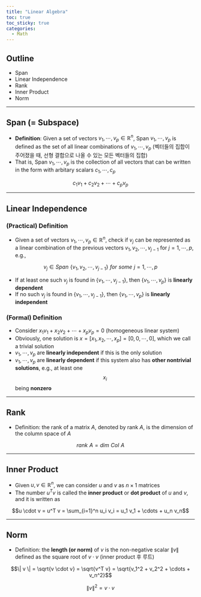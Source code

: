 ```yaml
---
title: "Linear Algebra"
toc: true
toc_sticky: true
categories:
  - Math
---
```


## Outline
  
- Span
- Linear Independence
- Rank
- Inner Product
- Norm

---

## Span (= Subspace)

- **Definition**: Given a set of vectors $v_1, \cdots, v_p \in \mathbb{R}^n$, Span ${v_1, \cdots, v_p}$ is defined as the set of all linear combinations of $v_1, \cdots, v_p$ (벡터들의 집합이 주어졌을 때, 선형 결합으로 나올 수 있는 모든 벡터들의 집합)
- That is, Span ${v_1, \cdots, v_p}$ is the collection of all vectors that can be written in the form with arbitary scalars $c_1, \cdots, c_p$

$$c_1 v_1 + c_2 v_2 + \cdots + c_p v_p$$

---

## Linear Independence

### (Practical) Definition

- Given a set of vectors $v_1, \cdots, v_p \in \mathbb{R}^n$, check if $v_j$ can be represented as a linear combination of the previous vectors ${v_1, v_2, \cdots, v_{j-1}}$ for $j = 1, \cdots, p$, e.g.,

$$v_j \in Span \,\, \{v_1, v_2, \cdots, v_{j-1}\} \,\, for \,\, some \,\, j = 1, \cdots, p$$

- If at least one such $v_j$ is found in $\{v_1, \cdots, v_{j-1}\}$, then $\{v_1, \cdots, v_p\}$ is **linearly dependent**
- If no such $v_j$ is found in $\{v_1, \cdots, v_{j-1}\}$, then $\{v_1, \cdots, v_p\}$ is **linearly independent**

### (Formal) Definition

- Consider $x_1 v_1 + x_2 v_2 + \cdots + x_p v_p = 0$ (homogeneous linear system)
- Obviously, one solution is $x = [x_1, x_2, \cdots, x_p] = [0, 0, \cdots, 0]$, which we call a trivial solution
- $v_1, \cdots, v_p$ are **linearly independent** if this is the only solution
- $v_1, \cdots, v_p$ are **linearly dependent** if this system also has **other nontrivial solutions**, e.g., at least one $$x_i$$ being **nonzero**

---

## Rank

- Definition: the rank of a matrix $A$, denoted by rank $A$, is the dimension of the column space of $A$

$$rank \,\, A = dim \,\, Col \,\, A$$

---

## Inner Product

- Given $u, v \in \mathbb{R}^n$, we can consider $u$ and $v$ as $n \times 1$ matrices
- The number $u^T v$ is called the **inner product** or **dot product** of $u$ and $v$, and it is written as 

$$u \cdot v = u^T v = \sum_{i=1}^n u_i v_i = u_1 v_1 + \cdots + u_n v_n$$

---

## Norm

- Definition: the **length (or norm)** of $v$ is the non-negative scalar $\| v \|$ defined as the square root of $v \cdot v$ (inner product 후 루트)

$$\| v \| = \sqrt{v \cdot v} = \sqrt{v^T v} = \sqrt{v_1^2 + v_2^2 + \cdots + v_n^2}$$

$$\| v \|^2 = v \cdot v$$
